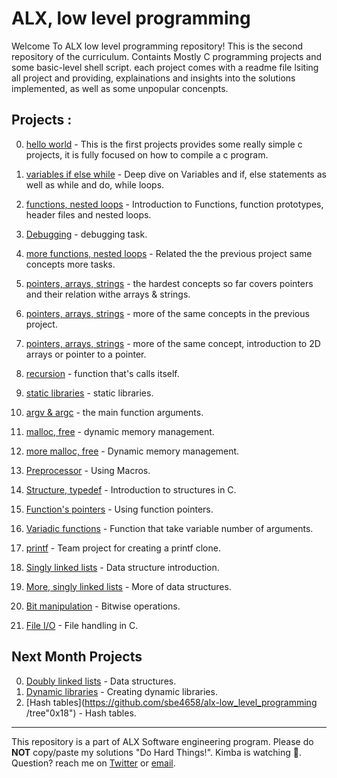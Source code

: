 # ALX, low level programming
Welcome To ALX low level programming repository! This is the second repository of the curriculum. Containts Mostly C programming projects
and some basic-level shell script. each project comes with a readme file lsiting all project and providing, explainations and insights into
the solutions implemented, as well as some unpopular concenpts.

## Projects :
0. [hello world]( https://github.com/sbe4658/alx-low_level_programming/tree/main/0x00-hello_world "0x00") - This is the first projects provides some really simple c projects, it is fully focused on how to compile a c
program.

1. [variables if else while](https://github.com/sbe4658/alx-low_level_programming/tree/main/0x01-variables_if_else_while "0x01") - Deep dive on Variables and if, else statements as well as while and do, while loops.
2. [functions, nested loops](https://github.com/sbe4658/alx-low_level_programming/tree/main/0x02-functions_nested_loops "0x02") - Introduction to Functions, function prototypes, header files and nested loops.
3. [Debugging](https://github.com/sbe4658/alx-low_level_programming/tree/main/0x03-debugging "Debugging") - debugging task.
4. [more functions, nested loops](https://github.com/sbe4658/alx-low_level_programming/tree/main/0x04-more_functions_nested_loops "0x04") - Related the the previous project same concepts more tasks.
5. [pointers, arrays, strings](https://github.com/sbe4658/alx-low_level_programming/tree/main/0x05-pointers_arrays_strings "0x05") - the hardest concepts so far covers pointers and their relation withe arrays & strings.
6. [pointers, arrays, strings](https://github.com/sbe4658/alx-low_level_programming/tree/main/0x06-pointers_arrays_strings "0x06") - more of the same concepts in the previous project.
7. [pointers, arrays, strings](https://github.com/sbe4658/alx-low_level_programming/tree/main/0x07-pointers_arrays_strings "0x07") - more of the same concept, introduction to 2D arrays or pointer to a pointer.
8. [recursion](https://github.com/sbe4658/alx-low_level_programming/tree/main/0x08-recursion "0x08") - function that's calls itself.
9. [static libraries](https://github.com/sbe4658/alx-low_level_programming/tree/main/0x09-static_libraries "0x09") - static libraries.
10. [argv & argc](https://github.com/sbe4658/alx-low_level_programming/tree/main/0x0A-argc_argv "0x0A") - the main function arguments.
11. [malloc, free](https://github.com/sbe4658/alx-low_level_programming/tree/main/0x0B-malloc_free "0x0B") - dynamic memory management.
12. [more malloc, free](https://github.com/sbe4658/alx-low_level_programming/tree/main/0x0C-more_malloc_free "0x0C") - Dynamic memory management.
13. [Preprocessor](https://github.com/sbe4658/alx-low_level_programming/tree/main/0x0D-preprocessor "0x0D") - Using Macros.
14. [Structure, typedef](https://github.com/sbe4658/alx-low_level_programming/tree/main/0x0E-structures_typedef "0x0E") - Introduction to structures in C.
15. [Function's pointers](https://github.com/sbe4658/alx-low_level_programming/tree/main/0x0F-function_pointers "0x0F") - Using function pointers.
16. [Variadic functions](https://github.com/sbe4658/alx-low_level_programming/tree/main/0x10-variadic_functions "0x10") - Function that take variable number of arguments.
17. [printf](https://github.com/sbe4658/printf "0x11") - Team project for creating a printf clone.
18. [Singly linked lists](https://github.com/sbe4658/alx-low_level_programming/tree/main/0x12-sigly_linked_lists "0x12") - Data structure introduction.
19. [More, singly linked lists](https://github.com/sbe4658/alx-low_level_programming/tree/main/0x13-more_singly_linked_lists "0x13") - More of data structures.
20. [Bit manipulation](https://github.com/sbe4658/alx-low_level_programming/tree/main/0x14-bit_manipulation "0x14") - Bitwise operations.
21. [File I/O](https://github.com/sbe4658/alx-low_level_programming/tree/main/0x15-file_io "0x15") - File handling in C.
## Next Month Projects
0. [Doubly linked lists](https://github.com/sbe4658/alx-low_level_programming    "0x16") - Data structures.
1. [Dynamic libraries](https://github.com/sbe4658/alx-low_level_programming    "0x17") - Creating dynamic libraries.
2. [Hash tables](https://github.com/sbe4658/alx-low_level_programming    /tree"0x18") - Hash tables.
___
This repository is a part of ALX Software engineering program. Please do **NOT** copy/paste my solutions "Do Hard Things!".
Kimba is watching :lion:.
Question? reach me on [Twitter](https://twitter.com/MrBread46 "twitter") or <a href="mailto:salekbenelhabchi@gmail.com">email</a>.
